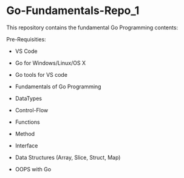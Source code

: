# Go-Fundamentals-Repo_1

This repository contains the fundamental Go Programming contents: 

Pre-Requisities: 

- VS Code 
- Go for Windows/Linux/OS X
- Go tools for VS code 


- Fundamentals of Go Programming 
- DataTypes
- Control-Flow
- Functions
- Method
- Interface
- Data Structures (Array, Slice, Struct, Map)
- OOPS with Go 